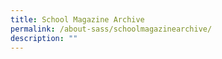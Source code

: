```yaml
---
title: School Magazine Archive
permalink: /about-sass/schoolmagazinearchive/
description: ""
---
```

